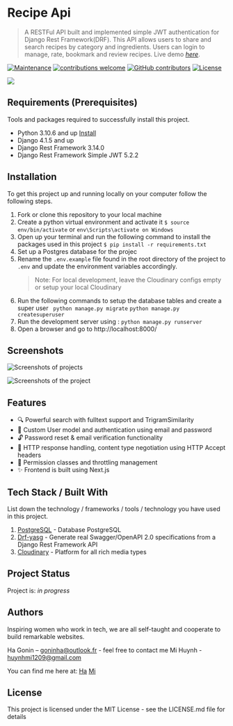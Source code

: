 # Recipe Api
> A RESTFul API built and implemented simple JWT authentication for Django Rest Framework(DRF). This API allows users to share and search recipes by category and ingredients. Users can login to manage, rate, bookmark and review recipes.
Live demo [_here_](https://recipe-api.up.railway.app/).

[![Maintenance](https://img.shields.io/badge/Maintained%3F-yes-green.svg)](https://github.com/hagonin/Recipe-Django-NextJs/graphs/commit-activity) [![contributions welcome](https://img.shields.io/badge/contributions-welcome-brightgreen.svg?style=flat)](https://github.com/hagonin/Recipe-Django-NextJs/issues) [![GitHub contributors](https://img.shields.io/github/contributors/Naereen/StrapDown.js.svg)](https://github.com/hagonin/Recipe-Django-NextJs/graphs/contributors) [![License](http://img.shields.io/:license-mit-blue.svg)](http://doge.mit-license.org)


![](https://res.cloudinary.com/dui608qtq/image/upload/v1678229231/screenshots/homepage_lip2by.jpg)


## Requirements  (Prerequisites)
Tools and packages required to successfully install this project.
* Python 3.10.6 and up [Install](https://www.python.org/downloads/release/python-3106/)
* Django 4.1.5 and up
* Django Rest Framework 3.14.0
* Django Rest Framework Simple JWT 5.2.2

## Installation
To get this project up and running locally on your computer follow the following steps.
1. Fork or clone this repository to your local machine
2. Create a python virtual environment and activate it
`$ source env/bin/activate` or `env\Scripts\activate on Windows`
3. Open up your terminal and run the following command to install the packages used in this project
`$ pip install -r requirements.txt`
4. Set up a Postgres database for the projec
5. Rename the `.env.example` file found in the root directory of the project to `.env` and update the environment variables accordingly. 
   >Note: For local development, leave the Cloudinary configs empty or setup your local Cloudinary
 6. Run the following commands to setup the database tables and create a super user
 ` python manage.py migrate`
 `python manage.py createsuperuser`
7. Run the development server using : `python manage.py runserver`
8. Open a browser and go to http://localhost:8000/
## Screenshots
![Screenshots of projects](https://res.cloudinary.com/dui608qtq/image/upload/v1678229231/screenshots/category-page_wxdvix.jpg)

![Screenshots of the project](https://res.cloudinary.com/dui608qtq/image/upload/v1678229231/screenshots/recipe-detail_gbaeiz.jpg)

## Features
* 🔍 Powerful search with fulltext support and TrigramSimilarity
* 🙎 Custom User model and authentication using email and password
* 🔓 Password reset & email verification functionality
* 📗  HTTP response handling, content type negotiation using HTTP Accept headers
* 🔑 Permission classes and throttling management 
* ✨ Frontend is built using Next.js

## Tech Stack / Built With
List down the technology / frameworks / tools / technology you have used in this project.
1. [PostgreSQL](https://www.postgresql.org/) - Database PostgreSQL
2. [Drf-yasg](https://drf-yasg.readthedocs.io/en/stable/)  - Generate real Swagger/OpenAPI 2.0 specifications from a Django Rest Framework API
3. [Cloudinary](https://cloudinary.com/) - Platform for all rich media types

## Project Status
Project is: _in progress_  
## Authors
Inspiring women who work in tech, we are all self-taught and cooperate to build remarkable websites.
 
Ha Gonin  – goninha@outlook.fr - feel free to contact me 
Mi Huynh - huynhmi1209@gmail.com 
 
 You can find me here at:
[Ha](https://github.com/hagonin)     [Mi](https://github.com/HuynhMi)

## License

This project is licensed under the MIT License - see the LICENSE.md file for details
